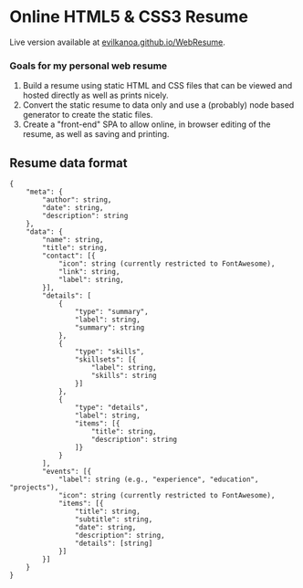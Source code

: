 # Online HTML5 & CSS3 Resume

Live version available at [evilkanoa.github.io/WebResume](https://evilkanoa.github.io/WebResume/static/).

### Goals for my personal web resume  
1. Build a resume using static HTML and CSS files that can be viewed and hosted directly as well as prints nicely.
2. Convert the static resume to data only and use a (probably) node based generator to create the static files.
3. Create a "front-end" SPA to allow online, in browser editing of the resume, as well as saving and printing.

## Resume data format
```
{
	"meta": {
		"author": string,
		"date": string,
		"description": string
	},
	"data": {
		"name": string,
		"title": string,
		"contact": [{
			"icon": string (currently restricted to FontAwesome),
			"link": string,
			"label": string,
		}],
		"details": [
			{
				"type": "summary",
				"label": string,
				"summary": string
			},
			{
				"type": "skills",
				"skillsets": [{
					"label": string,
					"skills": string
				}]
			},
			{
				"type": "details",
				"label": string,
				"items": [{
					"title": string,
					"description": string
				]}
			}
		],
		"events": [{
			"label": string (e.g., "experience", "education", "projects"),
			"icon": string (currently restricted to FontAwesome),
			"items": [{
				"title": string,
				"subtitle": string,
				"date": string,
				"description": string,
				"details": [string]
			}]
		}]
	}
}
```

